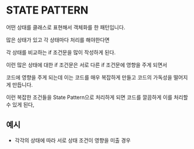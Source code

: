 # STATE PATTERN

어떤 상태를 클래스로 표현해서 객체화를 한 패턴입니다.

많은 상태가 있고 각 상태마다 처리를 해야한다면

각 상태를 비교하는 if 조건문을 많이 작성하게 된다.

이런 많은 상태에 대한 if 조건문은 서로 다른 if 조건문에 영향을 주게 되면서

코드에 영향을 주게 되는데 이는 코드를 매우 복잡하게 만들고 코드의 가독성을 떨어지게 만듭니다.

이런 복잡한 조건들을 State Pattern으로 처리하게 되면 코드를 깔끔하게 이를 처리할 수 있게 된다,

## 예시

- 각각의 상태에 따라 서로 상태 조건이 영향을 미출 경우
